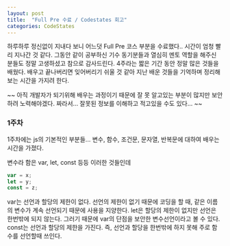 ```yaml
---
layout: post
title:  "Full Pre 수료 / Codestates 회고"
categories: CodeStates
---
```


하루하루 정신없이 지내다 보니 어느덧 Full Pre 코스 부분을 수료했다.. 시간이 엄청 빨리 지나간 것 같다.
그동안 같이 공부하신 기수 동기분들과 열심히 멘토 역할을 해주신 분들도 정말 고생하셨고 참으로 감사드린다.
4주라는 짧은 기간 동안 정말 많은 것들을 배웠다. 배우고 끝나버리면 잊어버리기 쉬울 것 같아 지난 배운 것들을 기억하며 정리해보는 시간을 가지려 한다.

~~ 아직 개발자가 되기위해 배우는 과정이기 때문에 잘 못 알고있는 부분이 많지만 보안하려 노력해야겠다. 짜라서... 잘못된 정보를 이해하고 적고있을 수도 있다... ~~

### 1주차
1주차에는 js의 기본적인 부분들... 변수, 함수, 조건문, 문자열, 반복문에 대하여 배우는 시간을 가졌다.

변수라 함은 var, let, const 등등 이러한 것들인데
``` js
var = x;
let = y;
const = z;
```
var는 선언과 할당의 제한이 없다. 선언의 제한이 없기 때문에 코딩을 할 때, 같은 이름의 변수가 계속 선언되기 때문에 사용을 지양한다.
let은 할당의 제한이 없지만 선언은 한번밖에 되지 않는다. 그러기 때문에 var의 단점을 보안한 변수선언이라고 볼 수 있다.
const는 선언과 할당의 제한을 가진다. 즉, 선언과 할당을 한번밖에 하지 못해 주로 함수를 선언할때 쓰인다.
